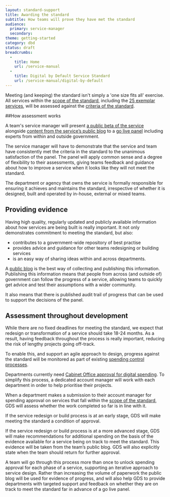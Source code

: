 ```yaml
---
layout: standard-support
title: Awarding the standard
subtitle: How teams will prove they have met the standard
audience:
  primary: service-manager
  secondary:
theme: getting-started
category: dbd
status: draft
breadcrumbs:
  -
    title: Home
    url: /service-manual
  -
    title: Digital by Default Service Standard
    url: /service-manual/digital-by-default
---
```


Meeting (and keeping) the standard isn't simply a 'one size fits all' exercise. All services within the [scope of the standard](/service-manual/digital-by-default/scope-of-the-standard.html), including the [25 exemplar services](https://www.gov.uk/transformation), will be assessed against the [criteria of the standard](/service-manual/digital-by-default).

##How assessment works

A team's service manager will present [a public beta of the service](/service-manual/phases/beta.html) alongside [content from the service’s public blog](/service-manual/communications/index.html) to a [go live panel](/service-manual/digital-by-default/go-live-panel.html) including experts from within and outside government.

The service manager will have to demonstrate that the service and team have consistently met the criteria in the standard to the unanimous satisfaction of the panel. The panel will apply common sense and a degree of flexibility to their assessments, giving teams feedback and guidance about how to improve a service when it looks like they will not meet the standard.

The department or agency that owns the service is formally responsible for ensuring it achieves and maintains the standard, irrespective of whether it is designed, built and operated by in-house, external or mixed teams.

## Providing evidence

Having high quality, regularly updated and publicly available information about how services are being built is really important. It not only demonstrates commitment to meeting the standard, but also:

* contributes to a government-wide repository of best practise
* provides advice and guidance for other teams redesigning or building services
* is an easy way of sharing ideas within and across departments.

A [public blog](/service-manual/communications/index.html) is the best way of collecting and publishing this information. Publishing this information means that people from across (and outside of) government can follow the progress of a service, allowing teams to quickly get advice and test their assumptions with a wider community.

It also means that there is published audit trail of progress that can be used to support the decisions of the panel.

## Assessment throughout development

While there are no fixed deadlines for meeting the standard, we expect that redesign or transformation of a service should take 18-24 months. As a result, having feedback throughout the process is really important, reducing the risk of lengthy projects going off-track.

To enable this, and support an agile approach to design, progress against the standard will be monitored as part of existing [spending control processes](/service-manual/technology/spending-controls.html).

Departments currently need [Cabinet Office approval for digital spending](/government/publications/cabinet-office-controls). To simplify this process, a dedicated account manager will work with each department in order to help prioritise their projects.

When a department makes a submission to their account manager for spending approval on services that fall within the [scope of the standard](/service-manual/digital-by-default/scope-of-the-standard.html), GDS will assess whether the work completed so far is in line with it. 

If the service redesign or build process is at an early stage, GDS will make meeting the standard a condition of approval. 

If the service redesign or build process is at a more advanced stage, GDS will make recommendations for additional spending on the basis of the evidence available for a service being on track to meet the standard. This evidence will be taken from the team’s public blog. GDS will also explicitly state when the team should return for further approval.

A team will go through this process more than once to unlock spending approval for each phase of a service, supporting an iterative approach to service design. Rather than increasing the volume of paperwork the public blog will be used for evidence of progress, and will also help GDS to provide departments with targeted support and feedback on whether they are on track to meet the standard far in advance of a go live panel.
